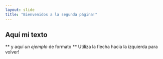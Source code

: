 ```yaml
---
layout: slide
title: "Bienvenidos a la segunda página!"
---
```

## Aquí mi texto
** y aquí _un ejemplo_ de formato **
Utiliza la flecha hacia la izquierda para volver!
